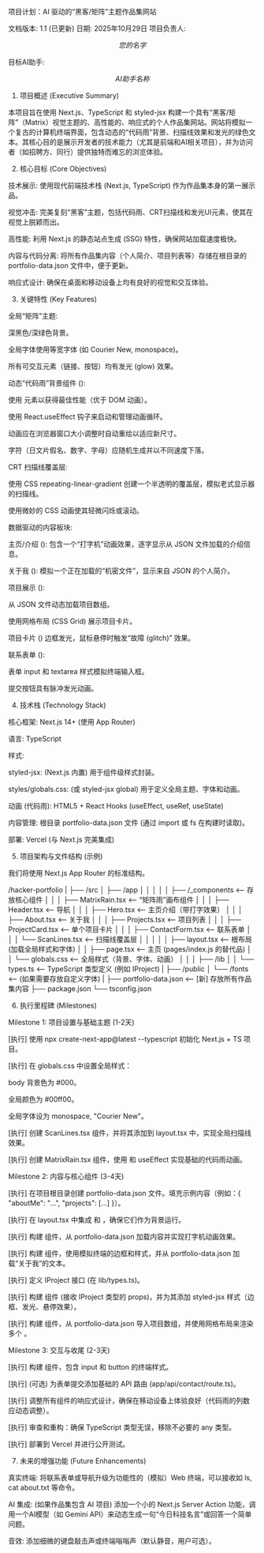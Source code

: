 项目计划：AI 驱动的“黑客/矩阵”主题作品集网站

文档版本: 1.1 (已更新)
日期: 2025年10月29日
项目负责人: 

$$您的名字$$


目标AI助手: 

$$AI 助手名称$$

1. 项目概述 (Executive Summary)

本项目旨在使用 Next.js、TypeScript 和 styled-jsx 构建一个具有“黑客/矩阵”（Matrix）视觉主题的、高性能的、响应式的个人作品集网站。网站将模拟一个复古的计算机终端界面，包含动态的“代码雨”背景、扫描线效果和发光的绿色文本。其核心目的是展示开发者的技术能力（尤其是前端和AI相关项目），并为访问者（如招聘方、同行）提供独特而难忘的浏览体验。

2. 核心目标 (Core Objectives)

技术展示: 使用现代前端技术栈 (Next.js, TypeScript) 作为作品集本身的第一展示品。

视觉冲击: 完美复刻“黑客”主题，包括代码雨、CRT扫描线和发光UI元素，使其在视觉上脱颖而出。

高性能: 利用 Next.js 的静态站点生成 (SSG) 特性，确保网站加载速度极快。

内容与代码分离: 将所有作品集内容（个人简介、项目列表等）存储在根目录的 portfolio-data.json 文件中，便于更新。

响应式设计: 确保在桌面和移动设备上均有良好的视觉和交互体验。

3. 关键特性 (Key Features)

全局“矩阵”主题:

深黑色/深绿色背景。

全局字体使用等宽字体 (如 Courier New, monospace)。

所有可交互元素（链接、按钮）均有发光 (glow) 效果。

动态“代码雨”背景组件 (<MatrixRain />):

使用 <canvas> 元素以获得最佳性能（优于 DOM 动画）。

使用 React.useEffect 钩子来启动和管理动画循环。

动画应在浏览器窗口大小调整时自动重绘以适应新尺寸。

字符（日文片假名、数字、字母）应随机生成并以不同速度下落。

CRT 扫描线覆盖层:

使用 CSS repeating-linear-gradient 创建一个半透明的覆盖层，模拟老式显示器的扫描线。

使用微妙的 CSS 动画使其轻微闪烁或滚动。

数据驱动的内容板块:

主页/介绍 (<Hero />): 包含一个“打字机”动画效果，逐字显示从 JSON 文件加载的介绍信息。

关于我 (<About />): 模拟一个正在加载的“机密文件”，显示来自 JSON 的个人简介。

项目展示 (<Projects />):

从 JSON 文件动态加载项目数组。

使用网格布局 (CSS Grid) 展示项目卡片。

项目卡片 (<ProjectCard />) 边框发光，鼠标悬停时触发“故障 (glitch)” 效果。

联系表单 (<ContactForm />):

表单 input 和 textarea 样式模拟终端输入框。

提交按钮具有脉冲发光动画。

4. 技术栈 (Technology Stack)

核心框架: Next.js 14+ (使用 App Router)

语言: TypeScript

样式:

styled-jsx: (Next.js 内置) 用于组件级样式封装。

styles/globals.css: (或 styled-jsx global) 用于定义全局主题、字体和动画。

动画 (代码雨): HTML5 <canvas> + React Hooks (useEffect, useRef, useState)

内容管理: 根目录 portfolio-data.json 文件 (通过 import 或 fs 在构建时读取)。

部署: Vercel (与 Next.js 完美集成)

5. 项目架构与文件结构 (示例)

我们将使用 Next.js App Router 的标准结构。

/hacker-portfolio
|
├── /src
│   ├── /app
│   │   │
│   │   ├── /_components          <-- 存放核心组件
│   │   │   ├── MatrixRain.tsx    <-- “矩阵雨”画布组件
│   │   │   ├── Header.tsx        <-- 导航
│   │   │   ├── Hero.tsx          <-- 主页介绍（带打字效果）
│   │   │   ├── About.tsx         <-- 关于我
│   │   │   ├── Projects.tsx      <-- 项目列表
│   │   │   ├── ProjectCard.tsx   <-- 单个项目卡片
│   │   │   ├── ContactForm.tsx   <-- 联系表单
│   │   │   └── ScanLines.tsx     <-- 扫描线覆盖层
│   │   │
│   │   ├── layout.tsx            <-- 根布局 (加载全局样式和字体)
│   │   ├── page.tsx              <-- 主页 (pages/index.js 的替代品)
│   │   └── globals.css           <-- 全局样式（背景、字体、动画）
│   │
│   ├── /lib
│   │   └── types.ts              <-- TypeScript 类型定义 (例如 IProject)
|
├── /public
│   └── /fonts                    <-- (如果需要存放自定义字体)
|
├── portfolio-data.json         <-- [新] 存放所有作品集内容
├── package.json
└── tsconfig.json


6. 执行里程碑 (Milestones)

Milestone 1: 项目设置与基础主题 (1-2天)

[执行] 使用 npx create-next-app@latest --typescript 初始化 Next.js + TS 项目。

[执行] 在 globals.css 中设置全局样式：

body 背景色为 #000。

全局颜色为 #00ff00。

全局字体设为 monospace, "Courier New"。

[执行] 创建 ScanLines.tsx 组件，并将其添加到 layout.tsx 中，实现全局扫描线效果。

[执行] 创建 MatrixRain.tsx 组件，使用 <canvas> 和 useEffect 实现基础的代码雨动画。

Milestone 2: 内容与核心组件 (3-4天)

[执行] 在项目根目录创建 portfolio-data.json 文件。填充示例内容（例如：{ "aboutMe": "...", "projects": [...] }）。

[执行] 在 layout.tsx 中集成 <MatrixRain /> 和 <ScanLines />，确保它们作为背景运行。

[执行] 构建 <Hero /> 组件，从 portfolio-data.json 加载内容并实现打字机动画效果。

[执行] 构建 <About /> 组件，使用模拟终端的边框和样式，并从 portfolio-data.json 加载“关于我”的文本。

[执行] 定义 IProject 接口 (在 lib/types.ts)。

[执行] 构建 <ProjectCard /> 组件 (接收 IProject 类型的 props)，并为其添加 styled-jsx 样式（边框、发光、悬停效果）。

[执行] 构建 <Projects /> 组件，从 portfolio-data.json 导入项目数组，并使用网格布局来渲染多个 <ProjectCard />。

Milestone 3: 交互与收尾 (2-3天)

[执行] 构建 <ContactForm /> 组件，包含 input 和 button 的终端样式。

[执行] (可选) 为表单提交添加基础的 API 路由 (app/api/contact/route.ts)。

[执行] 调整所有组件的响应式设计，确保在移动设备上体验良好（代码雨的列数应动态调整）。

[执行] 审查和重构：确保 TypeScript 类型无误，移除不必要的 any 类型。

[执行] 部署到 Vercel 并进行公开测试。

7. 未来的增强功能 (Future Enhancements)

真实终端: 将联系表单或导航升级为功能性的（模拟）Web 终端，可以接收如 ls, cat about.txt 等命令。

AI 集成: (如果作品集包含 AI 项目) 添加一个小的 Next.js Server Action 功能，调用一个AI模型（如 Gemini API）来动态生成一句“今日科技名言”或回答一个简单问题。

音效: 添加细微的键盘敲击声或终端嗡嗡声（默认静音，用户可选）。